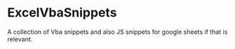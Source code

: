 # ExcelVbaSnippets
A collection of Vba snippets and also JS snippets for google sheets if that is relevant.
